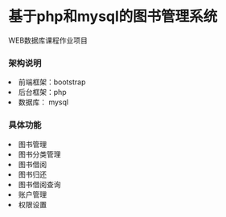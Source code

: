 <h1>基于php和mysql的图书管理系统</h1>
<p>WEB数据库课程作业项目</p>
<h3>架构说明</h3>
<li>前端框架：bootstrap</li>
<li>后台框架：php</li>
<li>数据库： mysql</li>
<h3>具体功能</h3>
<li>图书管理</li>
<li>图书分类管理</li>
<li>图书借阅</li>
<li>图书归还</li>
<li>图书借阅查询</li>
<li>账户管理</li>
<li>权限设置</li>


